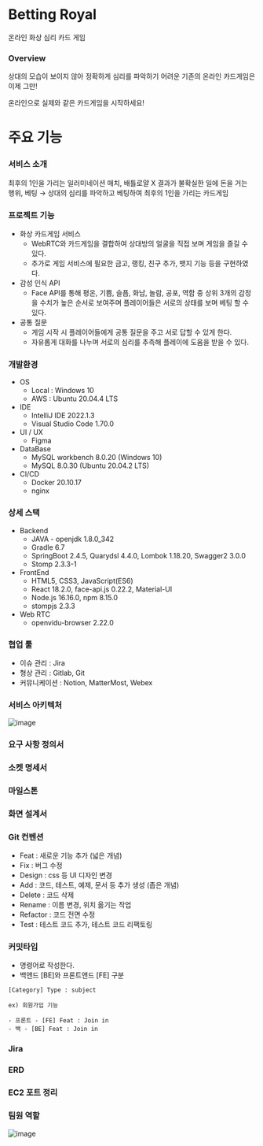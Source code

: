 # Betting Royal
온라인 화상 심리 카드 게임 

###  Overview
상대의 모습이 보이지 않아 정확하게 심리를 파악하기 어려운 기존의 온라인 카드게임은 이제 그만!

온라인으로 실제와 같은 카드게임을 시작하세요!

#  주요 기능
### 서비스 소개
최후의 1인을 가리는 일러미네이션 매치, 배틀로얄
      X
결과가 불확실한 일에 돈을 거는 행위, 베팅
→ 상대의 심리를 파악하고 베팅하여 최후의 1인을 가리는 카드게임 

### 프로젝트 기능
- 화상 카드게임 서비스
    - WebRTC와 카드게임을 결합하여 상대방의 얼굴을 직접 보며 게임을 즐길 수 있다.
    - 추가로 게임 서비스에 필요한 금고, 랭킹, 친구 추가, 뱃지 기능 등을 구현하였다.
- 감성 인식 API
    - Face API를 통해 평온, 기쁨, 슬픔, 화남, 놀람, 공포, 역함 중 상위 3개의 감정을 수치가 높은 순서로 보여주며 플레이어들은 서로의 상태를 보며 베팅 할 수 있다.
- 공통 질문
    - 게임 시작 시 플레이어들에게 공통 질문을 주고 서로 답할 수 있게 한다.
    - 자유롭게 대화를 나누며 서로의 심리를 추측해 플레이에 도움을 받을 수 있다.

### 개발환경
- OS
    - Local : Windows 10
    - AWS : Ubuntu 20.04.4 LTS
- IDE
    - IntelliJ IDE 2022.1.3
    - Visual Studio Code 1.70.0
- UI / UX
    - Figma
- DataBase
    - MySQL workbench 8.0.20 (Windows 10)
    - MySQL 8.0.30 (Ubuntu 20.04.2 LTS)
- CI/CD
    - Docker 20.10.17
    - nginx

### 상세 스택
- Backend
    - JAVA - openjdk 1.8.0_342
    - Gradle 6.7
    - SpringBoot 2.4.5, Quarydsl 4.4.0, Lombok 1.18.20, Swagger2 3.0.0
    - Stomp 2.3.3-1
- FrontEnd
    - HTML5, CSS3, JavaScript(ES6)
    - React 18.2.0, face-api.js 0.22.2, Material-UI
    - Node.js 16.16.0, npm 8.15.0
    - stompjs 2.3.3
- Web RTC
    - openvidu-browser 2.22.0

### 협업 툴
- 이슈 관리 : Jira
- 형상 관리 : Gitlab, Git
- 커뮤니케이션 : Notion, MatterMost, Webex

### 서비스 아키텍처

![image](https://user-images.githubusercontent.com/56749776/185519575-74973bc4-0ed0-4361-b499-7f8278b474b9.png)


### 요구 사항 정의서

### 소켓 명세서

### 마일스톤

### 화면 설계서 

### Git 컨벤션
- Feat : 새로운 기능 추가 (넓은 개념)
- Fix : 버그 수정
- Design : css 등 UI 디자인 변경
- Add : 코드, 테스트, 예제, 문서 등 추가 생성 (좁은 개념)
- Delete : 코드 삭제
- Rename : 이름 변경, 위치 옮기는 작업
- Refactor : 코드 전면 수정
- Test : 테스트 코드 추가, 테스트 코드 리팩토링

### 커밋타입
- 명령어로 작성한다.
- 백앤드 [BE]와 프론트앤드 [FE] 구분
```
[Category] Type : subject

ex) 회원가입 기능

- 프론트 - [FE] Feat : Join in
- 백 - [BE] Feat : Join in
```

### Jira

### ERD

### EC2 포트 정리

### 팀원 역할
![image](https://user-images.githubusercontent.com/56749776/185519803-50f08ece-e0d3-47f2-93ba-bd822524a42e.png)